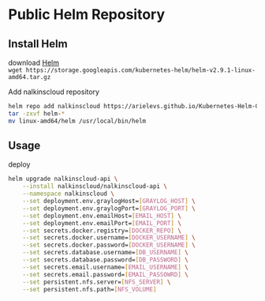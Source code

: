Public Helm Repository
======================


Install Helm
------------

download [Helm](https://github.com/kubernetes/helm/releases)  
`wget https://storage.googleapis.com/kubernetes-helm/helm-v2.9.1-linux-amd64.tar.gz`

Add nalkinscloud repository  
```bash
helm repo add nalkinscloud https://arielevs.github.io/Kubernetes-Helm-Charts/  
tar -zxvf helm-* 
mv linux-amd64/helm /usr/local/bin/helm
```

Usage
-----

deploy 
```bash
helm upgrade nalkinscloud-api \
    --install nalkinscloud/nalkinscloud-api \
    --namespace nalkinscloud \
    --set deployment.env.graylogHost=[GRAYLOG_HOST] \
    --set deployment.env.graylogPort=[GRAYLOG_PORT] \
    --set deployment.env.emailHost=[EMAIL_HOST] \
    --set deployment.env.emailPort=[EMAIL_PORT] \
    --set secrets.docker.registry=[DOCKER_REPO] \
    --set secrets.docker.username=[DOCKER_USERNAME] \
    --set secrets.docker.password=[DOCKER_USERNAME] \
    --set secrets.database.username=[DB_USERNAME] \
    --set secrets.database.password=[DB_PASSWORD] \
    --set secrets.email.username=[EMAIL_USERNAME] \
    --set secrets.email.password=[EMAIL_PASSOWRD] \
    --set persistent.nfs.server=[NFS_SERVER] \
    --set persistent.nfs.path=[NFS_VOLUME]
```
